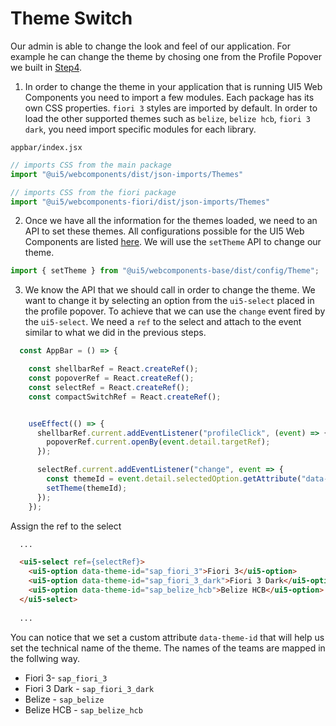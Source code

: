 # Theme Switch

Our admin is able to change the look and feel of our application. For example he can change the theme by chosing one from the Profile Popover we built in [Step4](./Step4_Profile.md).

1. In order to change the theme in your application that is running UI5 Web Components you need to import a few modules. Each package has its own CSS properties. `fiori 3` styles are imported by default. In order to load the other supported themes such as `belize`, `belize hcb`, `fiori 3 dark`, you need import specific modules for each library.

`appbar/index.jsx`
```js
// imports CSS from the main package
import "@ui5/webcomponents/dist/json-imports/Themes"

// imports CSS from the fiori package
import "@ui5/webcomponents-fiori/dist/json-imports/Themes"
```

2. Once we have all the information for the themes loaded, we need to an API to set these themes. All configurations possible for the UI5 Web Components are listed [here](https://sap.github.io/ui5-webcomponents/playground/docs/configuration/). We will use the `setTheme` API to change our theme.

```js
import { setTheme } from "@ui5/webcomponents-base/dist/config/Theme";
```

3. We know the API that we should call in order to change the theme. We want to change it by selecting an option from the `ui5-select` placed in the profile popover. To achieve that we can use the `change` event fired by the `ui5-select`. We need a `ref` to the select and attach to the event similar to what we did in the previous steps.

```js
  const AppBar = () => {

    const shellbarRef = React.createRef();
    const popoverRef = React.createRef();
    const selectRef = React.createRef();
    const compactSwitchRef = React.createRef();


    useEffect(() => {
      shellbarRef.current.addEventListener("profileClick", (event) => {
        popoverRef.current.openBy(event.detail.targetRef);
      });

      selectRef.current.addEventListener("change", event => {
        const themeId = event.detail.selectedOption.getAttribute("data-theme-id");
        setTheme(themeId);
      });
    });
```

Assign the ref to the select

```html
  ...

  <ui5-select ref={selectRef}>
    <ui5-option data-theme-id="sap_fiori_3">Fiori 3</ui5-option>
    <ui5-option data-theme-id="sap_fiori_3_dark">Fiori 3 Dark</ui5-option>
    <ui5-option data-theme-id="sap_belize_hcb">Belize HCB</ui5-option>
  </ui5-select>
  
  ...
```

You can notice that we set a custom attribute `data-theme-id` that will help us set the technical name of the theme. The names of the teams are mapped in the follwing way.

- Fiori 3- `sap_fiori_3`
- Fiori 3 Dark - `sap_fiori_3_dark`
- Belize - `sap_belize`
- Belize HCB - `sap_belize_hcb`